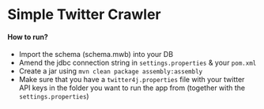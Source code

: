 # Simple Twitter Crawler

#### How to run?
* Import the schema (schema.mwb) into your DB
* Amend the jdbc connection string in ```settings.properties``` & your ```pom.xml```
* Create a jar using ```mvn clean package assembly:assembly```
* Make sure that you have a ```twitter4j.properties``` file with your twitter API keys in the folder you want to run the app from (together with the ```settings.properties```)

